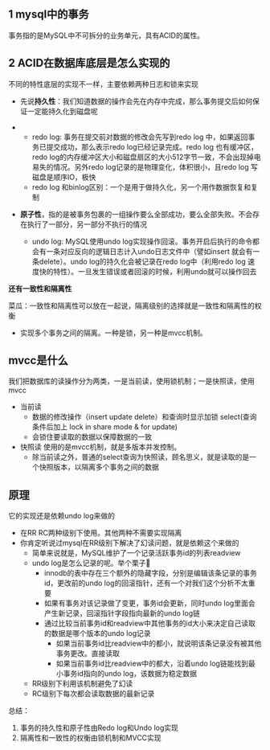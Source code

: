 ## 1 mysql中的事务

事务指的是MySQL中不可拆分的业务单元，具有ACID的属性。

## 2 ACID在数据库底层是怎么实现的

不同的特性底层的实现不一样，主要依赖两种日志和锁来实现

- 先说**持久性**：我们知道数据的操作会先在内存中完成，那么事务提交后如何保证一定能持久化到磁盘呢

- - redo log: 事务在提交前对数据的修改会先写到redo log 中，如果返回事务已提交成功，那么表示redo log已经记录完成。redo log 也有缓冲区，redo log的内存缓冲区大小和磁盘扇区的大小512字节一致，不会出现掉电易失的情况。另外redo log记录的是物理变化，体积很小，且redo log 写磁盘是顺序IO，极快
  - redo log 和binlog区别：一个是用于做持久化，另一个用作数据恢复和复制

- **原子性**，指的是被事务包裹的一组操作要么全部成功，要么全部失败。不会存在执行了一部分，另一部分不执行的情况
  - undo log: MySQL使用undo log实现操作回滚。事务开启后执行的命令都会有一条对应反向的逻辑日志计入undo日志文件中（譬如insert 就会有一条delete）。undo log的持久化会被记录在redo log中（利用redo log 速度快的特性）。一旦发生错误或者回滚的时候，利用undo就可以操作回去

**还有一致性和隔离性**

菜瓜：一致性和隔离性可以放在一起说，隔离级别的选择就是一致性和隔离性的权衡

- 实现多个事务之间的隔离。一种是锁，另一种是mvcc机制。

## mvcc是什么

我们把数据库的读操作分为两类，一是当前读，使用锁机制；一是快照读，使用mvcc

- 当前读 
  - 数据的修改操作（insert update delete）和查询时显示加锁 select(查询条件后加上 lock in share mode & for update)
  - 会锁住要读取的数据以保障数据的一致
- 快照读 使用的是mvcc机制，就是多版本并发控制。
  - 除当前读之外，普通的select查询为快照读，顾名思义，就是读取的是一个快照版本，以隔离多个事务之间的数据

## 原理

它的实现还是依赖undo log来做的

- 在RR RC两种级别下使用。其他两种不需要实现隔离
- 你肯定听说过mysql在RR级别下解决了幻读问题，就是依赖这个来做的
  - 简单来说就是，MySQL维护了一个记录活跃事务id的列表readview
  - undo log是怎么记录的呢。举个栗子🌰
    - innodb的表中存在三个额外的隐藏字段，分别是编辑该条记录的事务id，更改前的undo log的回滚指针，还有一个对我们这个分析不太重要
    - 如果有事务对该记录做了变更，事务id会更新，同时undo log里面会产生新记录，回滚指针字段指向最新的undo log链
    - 通过比较当前事务id和readview中其他事务的id大小来决定自己读取的数据是哪个版本的undo log记录
      - 如果当前事务id比readview中的都小，就说明该条记录没有被其他事务更改。直接读取
      - 如果当前事务id比readview中的都大，沿着undo log链能找到最小事务id指向的undo log，该数据为稳定数据
  - RR级别下利用该机制避免了幻读
  - RC级别下每次都会读取数据的最新记录

 

总结：

1. 事务的持久性和原子性由Redo log和Undo log实现
2. 隔离性和一致性的权衡由锁机制和MVCC实现